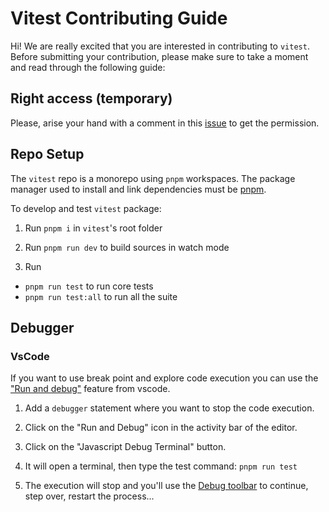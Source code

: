 # Vitest Contributing Guide

Hi! We are really excited that you are interested in contributing to `vitest`. Before submitting your contribution, please make sure to take a moment and read through the following guide:

## Right access (temporary)

Please, arise your hand with a comment in this [issue](https://github.com/antfu-sponsors/vitest/issues/24) to get the permission.

## Repo Setup

The `vitest` repo is a monorepo using `pnpm` workspaces. The package manager used to install and link dependencies must be [pnpm](https://pnpm.io/).

To develop and test `vitest` package:

1. Run `pnpm i` in `vitest`'s root folder

2. Run `pnpm run dev` to build sources in watch mode

3. Run 
  - `pnpm run test` to run core tests
  - `pnpm run test:all` to run all the suite

## Debugger

### VsCode

If you want to use break point and explore code execution you can use the ["Run and debug"](https://code.visualstudio.com/docs/editor/debugging) feature from vscode.

1. Add a `debugger` statement where you want to stop the code execution.

2. Click on the "Run and Debug" icon in the activity bar of the editor.

2. Click on the "Javascript Debug Terminal" button. 

3. It will open a terminal, then type the test command: `pnpm run test`

4. The execution will stop and you'll use the [Debug toolbar](https://code.visualstudio.com/docs/editor/debugging#_debug-actions) to continue, step over, restart the process...
